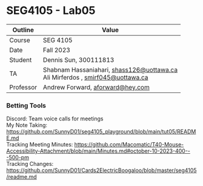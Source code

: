 # SEG4105 - Lab05

| Outline | Value |
| --- | --- |
| Course | SEG 4105 |
| Date | Fall 2023 |
| Student | Dennis Sun, 300111813|
| TA | Shabnam Hassaniahari, shass126@uottawa.ca <br> Ali Mirferdos , smirf045@uottawa.ca| 
| Professor | Andrew Forward, aforward@hey.com |  

### Betting Tools

Discord: Team voice calls for meetings <br>
My Note Taking: https://github.com/SunnyD01/seg4105_playground/blob/main/tut05/README.md <br>
Tracking Meeting Minutes: https://github.com/Macomatic/T40-Mouse-Accessibility-Attachment/blob/main/Minutes.md#october-10-2023-400---500-pm <br>
Tracking Changes: https://github.com/SunnyD01/Cards2ElectricBoogaloo/blob/master/seg4105/readme.md